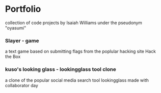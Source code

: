 # Portfolio

collection of code projects by Isaiah Williams under the pseudonym "oyasumi"


### Slayer - game

a text game based on submitting flags from the poplular hacking site Hack the Box

### kuso's looking glass - lookingglass tool clone

a clone of the popular social media search tool lookingglass made with collaborator day

